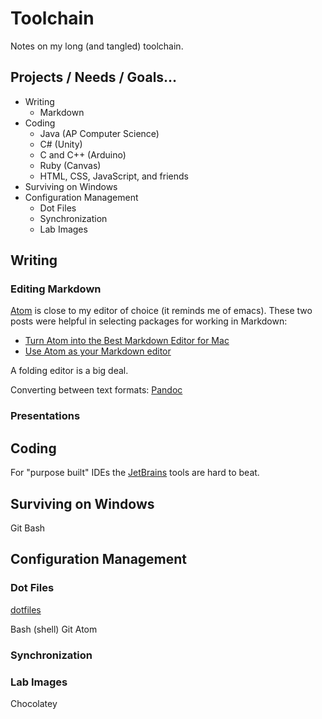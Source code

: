 # Toolchain

Notes on my long (and tangled) toolchain.

## Projects / Needs / Goals…

* Writing
  - Markdown
* Coding
  - Java (AP Computer Science)
  - C# (Unity)
  - C and C++ (Arduino)
  - Ruby (Canvas)
  - HTML, CSS, JavaScript, and friends
* Surviving on Windows
* Configuration Management
  - Dot Files
  - Synchronization
  - Lab Images

## Writing

### Editing Markdown

[Atom][] is close to my editor of choice (it reminds me of emacs). These two posts were helpful in selecting packages for working in Markdown:

* [Turn Atom into the Best Markdown Editor for Mac][bd5237b3]
* [Use Atom as your Markdown editor][a2abaecd]

A folding editor is a big deal.

Converting between text formats: [Pandoc][]

  [atom]: <https://atom.io>
  [pandoc]: <https://pandoc.org>
  [bd5237b3]: https://www.news47ell.com/how-to/atom-best-markdown-editor-mac/ "1"
  [a2abaecd]: https://discountry.github.io/2017/02/15/use-atom-as-your-markdown-editor/ "2"

### Presentations

## Coding

For "purpose built" IDEs the [JetBrains][1a422cf3] tools are hard to beat.

  [1a422cf3]: https://jetbrains.com "jetbrains"

## Surviving on Windows

Git Bash


## Configuration Management

### Dot Files

[dotfiles][]

[dotfiles]: <https://dotfiles.github.io>

Bash (shell)
Git
Atom


### Synchronization
### Lab Images

Chocolatey
